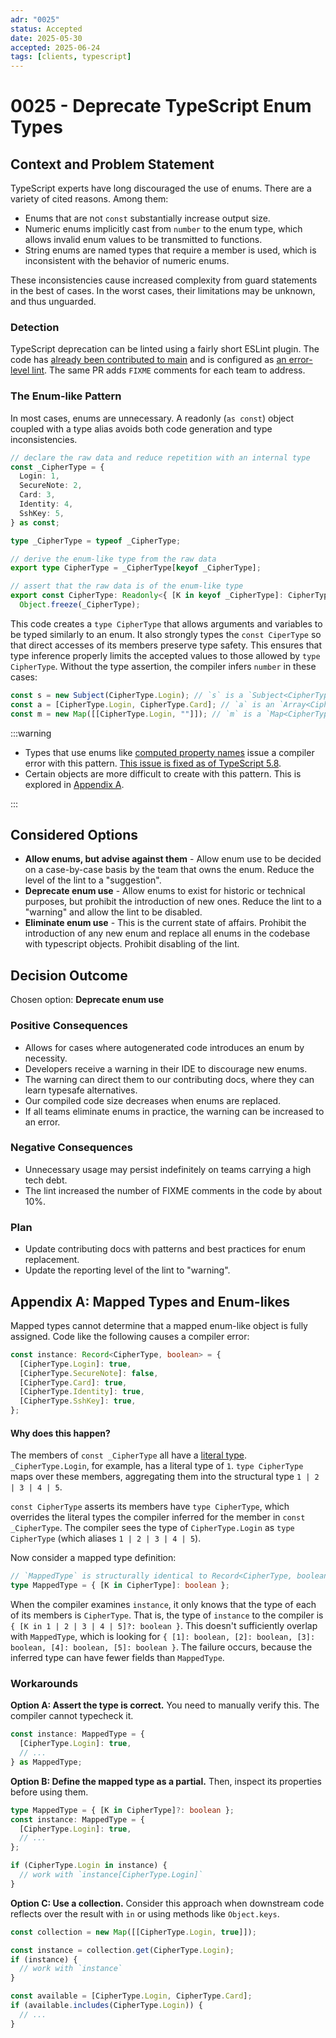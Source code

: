 ```yaml
---
adr: "0025"
status: Accepted
date: 2025-05-30
accepted: 2025-06-24
tags: [clients, typescript]
---
```


# 0025 - Deprecate TypeScript Enum Types

<AdrTable frontMatter={frontMatter}></AdrTable>

## Context and Problem Statement

TypeScript experts have long discouraged the use of enums. There are a variety of cited reasons.
Among them:

- Enums that are not `const` substantially increase output size.
- Numeric enums implicitly cast from `number` to the enum type, which allows invalid enum values to
  be transmitted to functions.
- String enums are named types that require a member is used, which is inconsistent with the
  behavior of numeric enums.

These inconsistencies cause increased complexity from guard statements in the best of cases. In the
worst cases, their limitations may be unknown, and thus unguarded.

### Detection

TypeScript deprecation can be linted using a fairly short ESLint plugin. The code has [already been
contributed to main][no-enum-lint] and is configured as [an error-level
lint][no-enum-configuration]. The same PR adds `FIXME` comments for each team to address.

### The Enum-like Pattern

In most cases, enums are unnecessary. A readonly (`as const`) object coupled with a type alias
avoids both code generation and type inconsistencies.

```ts
// declare the raw data and reduce repetition with an internal type
const _CipherType = {
  Login: 1,
  SecureNote: 2,
  Card: 3,
  Identity: 4,
  SshKey: 5,
} as const;

type _CipherType = typeof _CipherType;

// derive the enum-like type from the raw data
export type CipherType = _CipherType[keyof _CipherType];

// assert that the raw data is of the enum-like type
export const CipherType: Readonly<{ [K in keyof _CipherType]: CipherType }> =
  Object.freeze(_CipherType);
```

This code creates a `type CipherType` that allows arguments and variables to be typed similarly to
an enum. It also strongly types the `const CiperType` so that direct accesses of its members
preserve type safety. This ensures that type inference properly limits the accepted values to those
allowed by `type CipherType`. Without the type assertion, the compiler infers `number` in these
cases:

```ts
const s = new Subject(CipherType.Login); // `s` is a `Subject<CipherType>`
const a = [CipherType.Login, CipherType.Card]; // `a` is an `Array<CipherType>`
const m = new Map([[CipherType.Login, ""]]); // `m` is a `Map<CipherType, string>`
```

:::warning

- Types that use enums like [computed property names][computed-property-names] issue a compiler
  error with this pattern. [This issue is fixed as of TypeScript 5.8][no-member-fields-fixed].
- Certain objects are more difficult to create with this pattern. This is explored in
  [Appendix A](#appendix-a-mapped-types-and-enum-likes).

:::

## Considered Options

- **Allow enums, but advise against them** - Allow enum use to be decided on a case-by-case basis by
  the team that owns the enum. Reduce the level of the lint to a "suggestion".
- **Deprecate enum use** - Allow enums to exist for historic or technical purposes, but prohibit the
  introduction of new ones. Reduce the lint to a "warning" and allow the lint to be disabled.
- **Eliminate enum use** - This is the current state of affairs. Prohibit the introduction of any
  new enum and replace all enums in the codebase with typescript objects. Prohibit disabling of the
  lint.

## Decision Outcome

Chosen option: **Deprecate enum use**

### Positive Consequences

- Allows for cases where autogenerated code introduces an enum by necessity.
- Developers receive a warning in their IDE to discourage new enums.
- The warning can direct them to our contributing docs, where they can learn typesafe alternatives.
- Our compiled code size decreases when enums are replaced.
- If all teams eliminate enums in practice, the warning can be increased to an error.

### Negative Consequences

- Unnecessary usage may persist indefinitely on teams carrying a high tech debt.
- The lint increased the number of FIXME comments in the code by about 10%.

### Plan

- Update contributing docs with patterns and best practices for enum replacement.
- Update the reporting level of the lint to "warning".

## Appendix A: Mapped Types and Enum-likes

Mapped types cannot determine that a mapped enum-like object is fully assigned. Code like the
following causes a compiler error:

```ts
const instance: Record<CipherType, boolean> = {
  [CipherType.Login]: true,
  [CipherType.SecureNote]: false,
  [CipherType.Card]: true,
  [CipherType.Identity]: true,
  [CipherType.SshKey]: true,
};
```

#### Why does this happen?

The members of `const _CipherType` all have a [literal type][literal-type]. `_CipherType.Login`, for
example, has a literal type of `1`. `type CipherType` maps over these members, aggregating them into
the structural type `1 | 2 | 3 | 4 | 5`.

`const CipherType` asserts its members have `type CipherType`, which overrides the literal types the
compiler inferred for the member in `const _CipherType`. The compiler sees the type of
`CipherType.Login` as `type CipherType` (which aliases `1 | 2 | 3 | 4 | 5`).

Now consider a mapped type definition:

```ts
// `MappedType` is structurally identical to Record<CipherType, boolean>
type MappedType = { [K in CipherType]: boolean };
```

When the compiler examines `instance`, it only knows that the type of each of its members is
`CipherType`. That is, the type of `instance` to the compiler is
`{ [K in 1 | 2 | 3 | 4 | 5]?: boolean }`. This doesn't sufficiently overlap with `MappedType`, which
is looking for `{ [1]: boolean, [2]: boolean, [3]: boolean, [4]: boolean, [5]: boolean }`. The
failure occurs, because the inferred type can have fewer fields than `MappedType`.

### Workarounds

**Option A: Assert the type is correct.** You need to manually verify this. The compiler cannot
typecheck it.

```ts
const instance: MappedType = {
  [CipherType.Login]: true,
  // ...
} as MappedType;
```

**Option B: Define the mapped type as a partial.** Then, inspect its properties before using them.

```ts
type MappedType = { [K in CipherType]?: boolean };
const instance: MappedType = {
  [CipherType.Login]: true,
  // ...
};

if (CipherType.Login in instance) {
  // work with `instance[CipherType.Login]`
}
```

**Option C: Use a collection.** Consider this approach when downstream code reflects over the result
with `in` or using methods like `Object.keys`.

```ts
const collection = new Map([[CipherType.Login, true]]);

const instance = collection.get(CipherType.Login);
if (instance) {
  // work with `instance`
}

const available = [CipherType.Login, CipherType.Card];
if (available.includes(CipherType.Login)) {
  // ...
}
```

[computed-property-names]:
  https://developer.mozilla.org/en-US/docs/Web/JavaScript/Reference/Operators/Object_initializer#computed_property_names
[literal-type]: https://www.typescriptlang.org/docs/handbook/2/everyday-types.html#literal-types
[no-enum-lint]: https://github.com/bitwarden/clients/blob/main/libs/eslint/platform/no-enums.mjs
[no-enum-configuration]:
  https://github.com/bitwarden/clients/blob/032fedf308ec251f17632d7d08c4daf6f41a4b1d/eslint.config.mjs#L77
[no-member-fields-fixed]:
  https://devblogs.microsoft.com/typescript/announcing-typescript-5-8-beta/#preserved-computed-property-names-in-declaration-files
